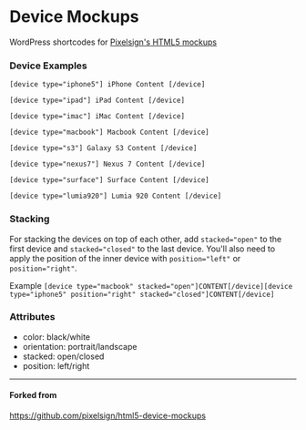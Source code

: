 # Device Mockups

WordPress shortcodes for [Pixelsign's HTML5 mockups](http://aarnis.com/)

### Device Examples

`[device type="iphone5"]
iPhone Content
[/device]`

`[device type="ipad"]
iPad Content
[/device]`

`[device type="imac"]
iMac Content
[/device]`

`[device type="macbook"]
Macbook Content
[/device]`

`[device type="s3"]
Galaxy S3 Content
[/device]`

`[device type="nexus7"]
Nexus 7 Content
[/device]`

`[device type="surface"]
Surface Content
[/device]`

`[device type="lumia920"]
Lumia 920 Content
[/device]`

### Stacking

For stacking the devices on top of each other, add `stacked="open"` to the first device and `stacked="closed"` to the last device. You'll also need to apply the position of the inner device with `position="left"` or `position="right"`.

Example
`[device type="macbook" stacked="open"]CONTENT[/device][device type="iphone5" position="right" stacked="closed"]CONTENT[/device]`

### Attributes
- color: black/white
- orientation: portrait/landscape
- stacked: open/closed
- position: left/right

---
#### Forked from

https://github.com/pixelsign/html5-device-mockups